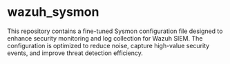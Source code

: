 # wazuh_sysmon
This repository contains a fine-tuned Sysmon configuration file designed to enhance security monitoring and log collection for Wazuh SIEM. The configuration is optimized to reduce noise, capture high-value security events, and improve threat detection efficiency.
